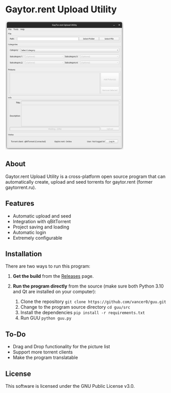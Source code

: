 # Gaytor.rent Upload Utility

<img title="GUU" alt="GUU" height=400 src="https://github.com/vancer0/guu/raw/master/media/screenshot.png">

## About

Gaytor.rent Upload Utility is a cross-platform open source program that can automatically create, upload and seed torrents for gaytor.rent (former gaytorrent.ru).

## Features

- Automatic upload and seed
- Integration with qBitTorrent
- Project saving and loading
- Automatic login
- Extremely configurable

## Installation

There are two ways to run this program:
1. **Get the build** from the [Releases](https://github.com/vancer0/guu/releases) page.

2. **Run the program directly** from the source (make sure both Python 3.10 and Qt are installed on your computer):
    1. Clone the repository `git clone https://github.com/vancer0/guu.git`
    2. Change to the program source directory `cd guu/src`
    3. Install the dependencies `pip install -r requirements.txt`
    4. Run GUU `python guu.py`

## To-Do

- Drag and Drop functionality for the picture list
- Support more torrent clients
- Make the program translatable

## License

This software is licensed under the GNU Public License v3.0.
